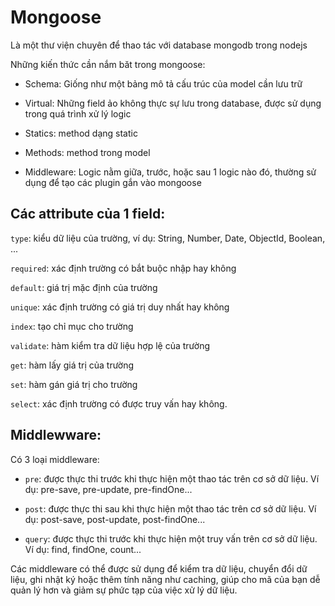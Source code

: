 # Mongoose

Là một thư viện chuyên để thao tác với database mongodb trong nodejs

Những kiến thức cần nắm băt trong mongoose:

- Schema: Giống như một bảng mô tả cấu trúc của model cần lưu trữ

- Virtual: Những field ảo không thực sự lưu trong database, được sử dụng trong quá trình xử lý logic

- Statics: method dạng static

- Methods: method trong model

- Middleware: Logic nằm giữa, trước, hoặc sau 1 logic nào đó, thường sử dụng để tạo các plugin gắn vào mongoose


## Các attribute của 1 field:  

`type`: kiểu dữ liệu của trường, ví dụ: String, Number, Date, ObjectId, Boolean, ... 

`required`: xác định trường có bắt buộc nhập hay không  

`default`: giá trị mặc định của trường  

`unique`: xác định trường có giá trị duy nhất hay không  

`index`: tạo chỉ mục cho trường  

`validate`: hàm kiểm tra dữ liệu hợp lệ của trường  

`get`: hàm lấy giá trị của trường  

`set`: hàm gán giá trị cho trường  

`select`: xác định trường có được truy vấn hay không.  

## Middlewware:

Có 3 loại middleware:

- `pre`: được thực thi trước khi thực hiện một thao tác trên cơ sở dữ liệu. Ví dụ: pre-save, pre-update, pre-findOne...

- `post`: được thực thi sau khi thực hiện một thao tác trên cơ sở dữ liệu. Ví dụ: post-save, post-update, post-findOne...

- `query`: được thực thi trước khi thực hiện một truy vấn trên cơ sở dữ liệu. Ví dụ: find, findOne, count...


Các middleware có thể được sử dụng để kiểm tra dữ liệu, chuyển đổi dữ liệu, ghi nhật ký hoặc thêm tính năng như caching, giúp cho mã của bạn dễ quản lý hơn và giảm sự phức tạp của việc xử lý dữ liệu.

